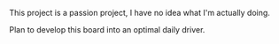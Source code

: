 This project is a passion project, I have no idea what I'm actually doing.

Plan to develop this board into an optimal daily driver.
